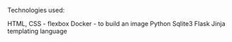 Technologies used: 

HTML, 
CSS - flexbox
Docker - to build an image
Python
Sqlite3 
Flask 
Jinja templating language